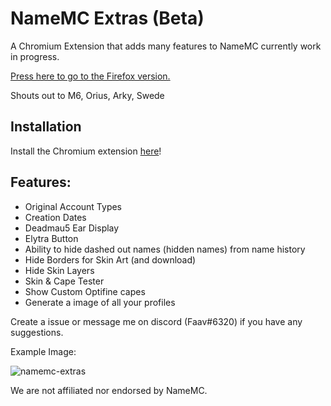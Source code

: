 # NameMC Extras (Beta)
A Chromium Extension that adds many features to NameMC currently work in progress.

[Press here to go to the Firefox version.](https://github.com/NameMC-Extras/NameMC-Extras/tree/firefox)

Shouts out to M6, Orius, Arky, Swede

## Installation
Install the Chromium extension [here](https://chrome.google.com/webstore/detail/namemc-extras-beta/cpphfojhgkppblcdhjbcploikanimgek)!

## Features:
- Original Account Types
- Creation Dates
- Deadmau5 Ear Display
- Elytra Button
- Ability to hide dashed out names (hidden names) from name history
- Hide Borders for Skin Art (and download)
- Hide Skin Layers
- Skin & Cape Tester
- Show Custom Optifine capes
- Generate a image of all your profiles

Create a issue or message me on discord (Faav#6320) if you have any suggestions.

Example Image:

![namemc-extras](https://user-images.githubusercontent.com/52789876/192075041-36a8cc6c-4860-4e9c-8c99-e3824c8f4706.gif)

We are not affiliated nor endorsed by NameMC.